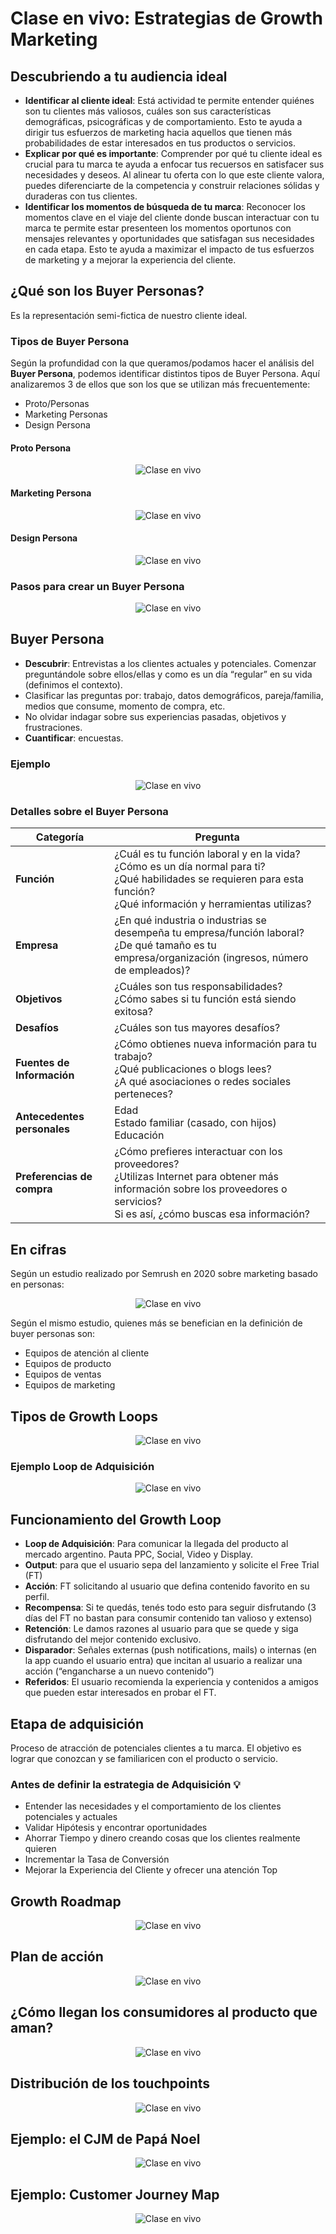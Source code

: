 # Clase en vivo: Estrategias de Growth Marketing

## Descubriendo a tu audiencia ideal

- **Identificar al cliente ideal**: Está actividad te permite entender quiénes son tu clientes más valiosos, cuáles son sus características demográficas, psicográficas y de comportamiento. Esto te ayuda a dirigir tus esfuerzos de marketing hacia aquellos que tienen más probabilidades de estar interesados en tus productos o servicios. 
- **Explicar por qué es importante**: Comprender por qué tu cliente ideal es crucial para tu marca te ayuda a enfocar tus recuersos en satisfacer sus necesidades y deseos. Al alinear tu oferta con lo que este cliente valora, puedes diferenciarte de la competencia y construir relaciones sólidas y duraderas con tus clientes. 
- **Identificar los momentos de búsqueda de tu marca**: Reconocer los momentos clave en el viaje del cliente donde buscan interactuar con tu marca te permite estar presenteen los momentos oportunos con mensajes relevantes y oportunidades que satisfagan sus necesidades en cada etapa. Esto te ayuda a maximizar el impacto de tus esfuerzos de marketing y a mejorar la experiencia del cliente.

## ¿Qué son los Buyer Personas?
Es la representación semi-fictica de nuestro cliente ideal. 

### Tipos de Buyer Persona 
Según la profundidad con la que queramos/podamos hacer el análisis del **Buyer Persona**, podemos identificar distintos tipos de Buyer Persona. Aquí analizaremos 3 de ellos que son los que se utilizan más frecuentemente: 
- Proto/Personas
- Marketing Personas
- Design Persona

#### Proto Persona 
<div align="center"> <img src="./img/image-5.png" alt="Clase en vivo"> </div>

#### Marketing Persona
<div align="center"> <img src="./img/image-6.png" alt="Clase en vivo"> </div>

#### Design Persona
<div align="center"> <img src="./img/image-7.png" alt="Clase en vivo"> </div>

### Pasos para crear un Buyer Persona 
<div align="center"> <img src="./img/image-8.png" alt="Clase en vivo"> </div>

## Buyer Persona
- **Descubrir**: Entrevistas a los clientes actuales y potenciales. Comenzar preguntándole sobre ellos/ellas y como es un día “regular” en su vida (definimos el contexto).
- Clasificar las preguntas por: trabajo, datos demográficos, pareja/familia, medios que consume, momento de compra, etc. 
- No olvidar indagar sobre sus experiencias pasadas, objetivos y frustraciones. 
- **Cuantificar**: encuestas.

### Ejemplo
<div align="center"> <img src="./img/image-9.png" alt="Clase en vivo"> </div>

### Detalles sobre el Buyer Persona
| Categoría                | Pregunta  |
|---------------------------|-----------------------------|
| **Función**              | ¿Cuál es tu función laboral y en la vida? <br /> ¿Cómo es un día normal para ti?  <br /> ¿Qué habilidades se requieren para esta función? <br /> ¿Qué información y herramientas utilizas? |
| **Empresa**              | ¿En qué industria o industrias se desempeña tu empresa/función laboral? <br /> ¿De qué tamaño es tu empresa/organización (ingresos, número de empleados)?   |
| **Objetivos**            | ¿Cuáles son tus responsabilidades? <br /> ¿Cómo sabes si tu función está siendo exitosa? |
| **Desafíos**             | ¿Cuáles son tus mayores desafíos? | 
| **Fuentes de Información** | ¿Cómo obtienes nueva información para tu trabajo? <br /> ¿Qué publicaciones o blogs lees? <br /> ¿A qué asociaciones o redes sociales perteneces? |
| **Antecedentes personales** | Edad  <br /> Estado familiar (casado, con hijos) <br />Educación |
| **Preferencias de compra** | ¿Cómo prefieres interactuar con los proveedores? <br /> ¿Utilizas Internet para obtener más información sobre los proveedores o servicios?<br /> Si es así, ¿cómo buscas esa información?  |    

## En cifras
Según un estudio realizado por Semrush en 2020 sobre marketing basado en personas:
<div align="center"> <img src="./img/image-10.png" alt="Clase en vivo"> </div>

Según el mismo estudio, quienes más se benefician en la definición de buyer personas son:
- Equipos de atención al cliente
- Equipos de producto
- Equipos de ventas
- Equipos de marketing

## Tipos de Growth Loops 
<div align="center"> <img src="./img/image-11.png" alt="Clase en vivo"> </div>

### Ejemplo Loop de Adquisición 
<div align="center"> <img src="./img/image-12.png" alt="Clase en vivo"> </div>

## Funcionamiento del Growth Loop
- **Loop de Adquisición**: Para comunicar la llegada del producto al mercado argentino. Pauta PPC, Social, Video y Display.
- **Output**: para que el usuario sepa del lanzamiento y solicite el Free Trial (FT)
- **Acción**: FT solicitando al usuario que defina contenido favorito en su perfil.
- **Recompensa**: Si te quedás, tenés todo esto para seguir disfrutando (3 días del FT no bastan para consumir contenido tan valioso y extenso)
- **Retención**: Le damos razones al usuario para que se quede y siga disfrutando del mejor contenido exclusivo.
- **Disparador**: Señales externas (push notifications, mails) o internas (en la app cuando el usuario entra) que incitan al usuario a realizar una acción (“engancharse a un nuevo contenido”)
- **Referidos**: El usuario recomienda la experiencia y contenidos a amigos que pueden estar interesados en probar el FT.  

## Etapa de adquisición
Proceso de atracción de potenciales clientes a tu marca. El objetivo es lograr que conozcan y se familiaricen con el producto o servicio. 

### Antes de definir la estrategia de Adquisición 💡
- Entender las necesidades y el comportamiento de los clientes potenciales y actuales
- Validar Hipótesis y encontrar oportunidades
- Ahorrar Tiempo y dinero creando cosas que los clientes realmente quieren
- Incrementar la Tasa de Conversión
- Mejorar la Experiencia del Cliente y ofrecer una atención Top

## Growth Roadmap
<div align="center"> <img src="./img/image-13.png" alt="Clase en vivo"> </div>

## Plan de acción
<div align="center"> <img src="./img/image-14.png" alt="Clase en vivo"> </div>

## ¿Cómo llegan los consumidores al producto que aman?
<div align="center"> <img src="./img/image-15.png" alt="Clase en vivo"> </div>

## Distribución de los touchpoints
<div align="center"> <img src="./img/image-16.png" alt="Clase en vivo"> </div>

## Ejemplo: el CJM de Papá Noel
<div align="center"> <img src="./img/image-17.png" alt="Clase en vivo"> </div>

## Ejemplo: Customer Journey Map
<div align="center"> <img src="./img/image-18.png" alt="Clase en vivo"> </div>